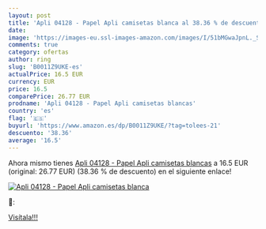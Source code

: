 ```yaml
---
layout: post
title: 'Apli 04128 - Papel Apli camisetas blanca al 38.36 % de descuento'
date: 
image: 'https://images-eu.ssl-images-amazon.com/images/I/51bMGwaJpnL._SL200_.jpg'
comments: true
category: ofertas
author: ring
slug: 'B0011Z9UKE-es'
actualPrice: 16.5 EUR
currency: EUR
price: 16.5
comparePrice: 26.77 EUR
prodname: 'Apli 04128 - Papel Apli camisetas blancas'
country: 'es'
flag: '🇪🇸'
buyurl: 'https://www.amazon.es/dp/B0011Z9UKE/?tag=tolees-21'
descuento: '38.36'
average: '16.5'
---
```


Ahora mismo tienes [Apli 04128 - Papel Apli camisetas blancas](https://www.amazon.es/dp/B0011Z9UKE/?tag=tolees-21) a 16.5 EUR (original: 26.77 EUR) (38.36 %  de descuento) en el siguiente enlace!

[![Apli 04128 - Papel Apli camisetas blanca](https://images-eu.ssl-images-amazon.com/images/I/51bMGwaJpnL._SL200_.jpg)](https://www.amazon.es/dp/B0011Z9UKE/?tag=tolees-21)

🔎:


[Visítala!!!](https://www.amazon.es/dp/B0011Z9UKE/?tag=tolees-21)
